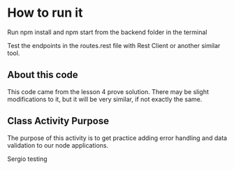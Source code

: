 # How to run it

Run npm install and npm start from the backend folder in the terminal

Test the endpoints in the routes.rest file with Rest Client or another similar tool.

## About this code

This code came from the lesson 4 prove solution. There may be slight modifications to it, but it will be very similar, if not exactly the same.

## Class Activity Purpose

The purpose of this activity is to get practice adding error handling and data validation to our node applications.


Sergio testing
